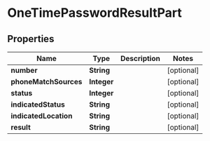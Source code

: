 
# OneTimePasswordResultPart

## Properties
Name | Type | Description | Notes
------------ | ------------- | ------------- | -------------
**number** | **String** |  |  [optional]
**phoneMatchSources** | **Integer** |  |  [optional]
**status** | **Integer** |  |  [optional]
**indicatedStatus** | **String** |  |  [optional]
**indicatedLocation** | **String** |  |  [optional]
**result** | **String** |  |  [optional]



